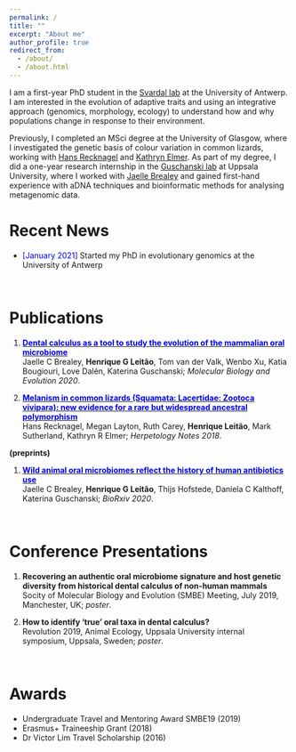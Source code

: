```yaml
---
permalink: /
title: ""
excerpt: "About me"
author_profile: true
redirect_from: 
  - /about/
  - /about.html
---
```




I am a first-year PhD student in the [Svardal lab](https://www.uantwerpen.be/en/staff/hannes-svardal/) at the University of Antwerp. I am interested in the evolution of adaptive traits and using an integrative approach (genomics, morphology, ecology) to understand how and why populations change in response to their environment. 

Previously, I completed an MSci degree at the University of Glasgow, where I investigated the genetic basis of colour variation in common lizards, working with [Hans Recknagel](https://hansrecknagel.com/research/) and [Kathryn Elmer](https://www.gla.ac.uk/researchinstitutes/bahcm/staff/kathrynelmer/). As part of my degree, I did a one-year research internship in the [Guschanski lab](https://www.ieg.uu.se/animal-ecology/Research+groups/guschanski-lab) at Uppsala University, where I worked with [Jaelle Brealey](https://www.ntnu.edu/employees/jaelle.brealey) and gained first-hand experience with aDNA techniques and bioinformatic methods for analysing metagenomic data.


Recent News
======
* <span style="color:#0000EE">[January 2021]</span> Started my PhD in evolutionary genomics at the University of Antwerp


<br>

Publications
======

1. [<span style="color:#0000EE"> **Dental calculus as a tool to study the evolution of the mammalian oral microbiome**</span>](https://academic.oup.com/mbe/article/37/10/3003/5848415) <br> Jaelle C Brealey, __Henrique G Leitão__, Tom van der Valk, Wenbo Xu, Katia Bougiouri, Love Dalén, Katerina Guschanski; *Molecular Biology and Evolution 2020*.

2. [<span style="color:#0000EE"> **Melanism in common lizards (Squamata: Lacertidae: Zootoca vivipara): new evidence for a rare but widespread ancestral polymorphism**</span>](https://www.biotaxa.org/hn/article/view/33903/0) <br> Hans Recknagel, Megan Layton, Ruth Carey, __Henrique Leitão__, Mark Sutherland, Kathryn R Elmer; *Herpetology Notes 2018*.


**(preprints)**

1. [<span style="color:#0000EE"> **Wild animal oral microbiomes reflect the history of human antibiotics use**</span>](https://www.biorxiv.org/content/10.1101/2020.12.22.423960v1) <br> Jaelle C Brealey, __Henrique G Leitão__, Thijs Hofstede, Daniela C Kalthoff, Katerina Guschanski; *BioRxiv 2020*.


<br>

Conference Presentations
======

1. **Recovering an authentic oral microbiome signature and host genetic diversity from historical dental calculus of non-human mammals**  <br> Socity of Molecular Biology and Evolution (SMBE) Meeting, July 2019, Manchester, UK; *poster*. 

2. **How to identify ‘true’ oral taxa in dental calculus?**  <br> Revolution 2019, Animal Ecology, Uppsala University internal symposium, Uppsala, 
Sweden; *poster*.


<br>

Awards
======

* Undergraduate Travel and Mentoring Award SMBE19 (2019)
* Erasmus+ Traineeship Grant (2018)
* Dr Victor Lim Travel Scholarship (2016)


